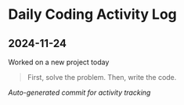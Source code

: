 # Daily Coding Activity Log

## 2024-11-24

Worked on a new project today

> First, solve the problem. Then, write the code.

*Auto-generated commit for activity tracking*
